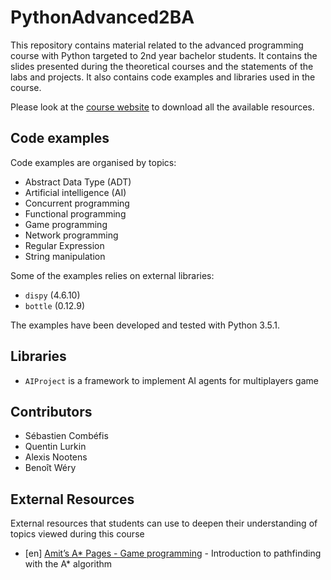 # PythonAdvanced2BA

This repository contains material related to the advanced programming course with Python targeted to 2nd year bachelor students. It contains the slides presented during the theoretical courses and the statements of the labs and projects. It also contains code examples and libraries used in the course.

Please look at the [course website](http://ecam-brussels.github.io/PythonAdvanced2BA/) to download all the available resources.

## Code examples

Code examples are organised by topics:

- Abstract Data Type (ADT)
- Artificial intelligence (AI)
- Concurrent programming
- Functional programming
- Game programming
- Network programming
- Regular Expression
- String manipulation

Some of the examples relies on external libraries:

- `dispy` (4.6.10)
- `bottle` (0.12.9)

The examples have been developed and tested with Python 3.5.1.

## Libraries

- `AIProject` is a framework to implement AI agents for multiplayers game

## Contributors

- Sébastien Combéfis
- Quentin Lurkin
- Alexis Nootens
- Benoît Wéry

## External Resources

External resources that students can use to deepen their understanding of topics viewed during this course

- [en] [Amit’s A* Pages - Game programming](http://theory.stanford.edu/~amitp/GameProgramming/AStarComparison.html) - Introduction to pathfinding with the A* algorithm
